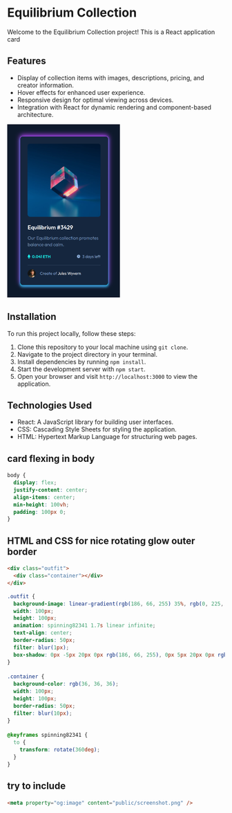 # Equilibrium Collection

Welcome to the Equilibrium Collection project! This is a React application card

## Features

- Display of collection items with images, descriptions, pricing, and creator information.
- Hover effects for enhanced user experience.
- Responsive design for optimal viewing across devices.
- Integration with React for dynamic rendering and component-based architecture.

<!-- ![Screenshot](public/screenshot.png) -->
<img src="public/screenshot.png" alt="Screenshot" height="400">

## Installation

To run this project locally, follow these steps:

1. Clone this repository to your local machine using `git clone`.
2. Navigate to the project directory in your terminal.
3. Install dependencies by running `npm install`.
4. Start the development server with `npm start`.
5. Open your browser and visit `http://localhost:3000` to view the application.

## Technologies Used

- React: A JavaScript library for building user interfaces.
- CSS: Cascading Style Sheets for styling the application.
- HTML: Hypertext Markup Language for structuring web pages.

## card flexing in body

```css
body {
  display: flex;
  justify-content: center;
  align-items: center;
  min-height: 100vh;
  padding: 100px 0;
}
```

## HTML and CSS for nice rotating glow outer border

```html
<div class="outfit">
  <div class="container"></div>
</div>
```

```css
.outfit {
  background-image: linear-gradient(rgb(186, 66, 255) 35%, rgb(0, 225, 255));
  width: 100px;
  height: 100px;
  animation: spinning82341 1.7s linear infinite;
  text-align: center;
  border-radius: 50px;
  filter: blur(1px);
  box-shadow: 0px -5px 20px 0px rgb(186, 66, 255), 0px 5px 20px 0px rgb(0, 225, 255);
}

.container {
  background-color: rgb(36, 36, 36);
  width: 100px;
  height: 100px;
  border-radius: 50px;
  filter: blur(10px);
}

@keyframes spinning82341 {
  to {
    transform: rotate(360deg);
  }
}
```

## try to include

```html
<meta property="og:image" content="public/screenshot.png" />
```
